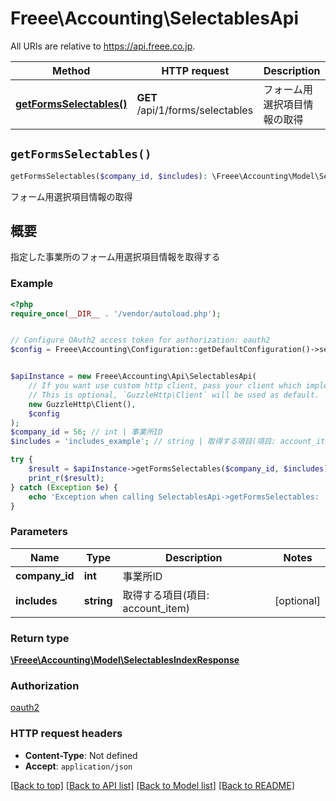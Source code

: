 # Freee\Accounting\SelectablesApi

All URIs are relative to https://api.freee.co.jp.

Method | HTTP request | Description
------------- | ------------- | -------------
[**getFormsSelectables()**](SelectablesApi.md#getFormsSelectables) | **GET** /api/1/forms/selectables | フォーム用選択項目情報の取得


## `getFormsSelectables()`

```php
getFormsSelectables($company_id, $includes): \Freee\Accounting\Model\SelectablesIndexResponse
```

フォーム用選択項目情報の取得

<h2 id=\"\">概要</h2>  <p>指定した事業所のフォーム用選択項目情報を取得する</p>

### Example

```php
<?php
require_once(__DIR__ . '/vendor/autoload.php');


// Configure OAuth2 access token for authorization: oauth2
$config = Freee\Accounting\Configuration::getDefaultConfiguration()->setAccessToken('YOUR_ACCESS_TOKEN');


$apiInstance = new Freee\Accounting\Api\SelectablesApi(
    // If you want use custom http client, pass your client which implements `GuzzleHttp\ClientInterface`.
    // This is optional, `GuzzleHttp\Client` will be used as default.
    new GuzzleHttp\Client(),
    $config
);
$company_id = 56; // int | 事業所ID
$includes = 'includes_example'; // string | 取得する項目(項目: account_item)

try {
    $result = $apiInstance->getFormsSelectables($company_id, $includes);
    print_r($result);
} catch (Exception $e) {
    echo 'Exception when calling SelectablesApi->getFormsSelectables: ', $e->getMessage(), PHP_EOL;
}
```

### Parameters

Name | Type | Description  | Notes
------------- | ------------- | ------------- | -------------
 **company_id** | **int**| 事業所ID |
 **includes** | **string**| 取得する項目(項目: account_item) | [optional]

### Return type

[**\Freee\Accounting\Model\SelectablesIndexResponse**](../Model/SelectablesIndexResponse.md)

### Authorization

[oauth2](../../README.md#oauth2)

### HTTP request headers

- **Content-Type**: Not defined
- **Accept**: `application/json`

[[Back to top]](#) [[Back to API list]](../../README.md#endpoints)
[[Back to Model list]](../../README.md#models)
[[Back to README]](../../README.md)
